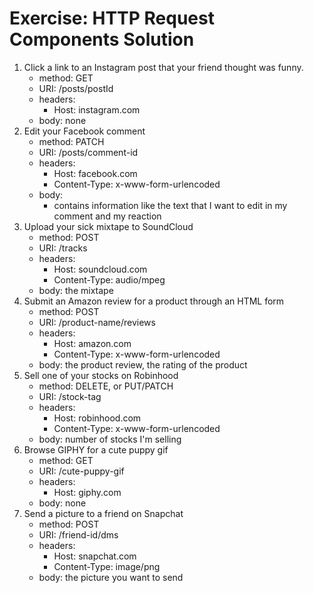 # Exercise: HTTP Request Components Solution

1. Click a link to an Instagram post that your friend thought was funny.
   - method: GET
   - URI: /posts/postId
   - headers:
     - Host: instagram.com
   - body: none
2. Edit your Facebook comment
   - method: PATCH
   - URI: /posts/comment-id
   - headers:
     - Host: facebook.com
     - Content-Type: x-www-form-urlencoded
   - body:
     - contains information like the text that I want to edit in my comment and my
       reaction
3. Upload your sick mixtape to SoundCloud
   - method: POST
   - URI: /tracks
   - headers:
     - Host: soundcloud.com
     - Content-Type: audio/mpeg
   - body: the mixtape
4. Submit an Amazon review for a product through an HTML form
   - method: POST
   - URI: /product-name/reviews
   - headers:
     - Host: amazon.com
     - Content-Type: x-www-form-urlencoded
   - body: the product review, the rating of the product
5. Sell one of your stocks on Robinhood
   - method: DELETE, or PUT/PATCH
   - URI: /stock-tag
   - headers:
     - Host: robinhood.com
     - Content-Type: x-www-form-urlencoded
   - body: number of stocks I'm selling
6. Browse GIPHY for a cute puppy gif
   - method: GET
   - URI: /cute-puppy-gif
   - headers:
     - Host: giphy.com
   - body: none
7. Send a picture to a friend on Snapchat
   - method: POST
   - URI: /friend-id/dms
   - headers:
     - Host: snapchat.com
     - Content-Type: image/png
   - body: the picture you want to send
